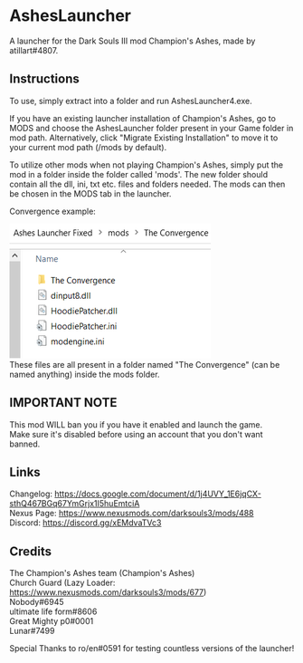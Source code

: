 # AshesLauncher
A launcher for the Dark Souls III mod Champion's Ashes, made by atillart#4807.  


## Instructions
To use, simply extract into a folder and run AshesLauncher4.exe.

If you have an existing launcher installation of Champion's Ashes, go to MODS and choose the AshesLauncher folder present in your Game folder in mod path.
Alternatively, click "Migrate Existing Installation" to move it to your current mod path (/mods by default).

To utilize other mods when not playing Champion's Ashes, simply put the mod in a folder inside the folder called 'mods'. 
The new folder should contain all the dll, ini, txt etc. files and folders needed. The mods can then be chosen in the MODS tab in the launcher.

Convergence example:  

![image](https://github.com/Atillart-One/AshesLauncher/blob/main/scrn.png)  
These files are all present in a folder named "The Convergence" (can be named anything) inside the mods folder.

## IMPORTANT NOTE
This mod WILL ban you if you have it enabled and launch the game.   
Make sure it's disabled before using an account that you don't want banned.

## Links
Changelog: 	  https://docs.google.com/document/d/1j4UVY_1E6jqCX-sthQ467BGq67YmGrjx1I5huEmtciA  
Nexus Page: 	https://www.nexusmods.com/darksouls3/mods/488  
Discord: 	    https://discord.gg/xEMdvaTVc3

## Credits
The Champion's Ashes team  (Champion's Ashes)   
Church Guard (Lazy Loader: https://www.nexusmods.com/darksouls3/mods/677)  
Nobody#6945  
ultimate life form#8606  
Great Mighty p0#0001  
Lunar#7499  

Special Thanks to ro/en#0591 for testing countless versions of the launcher!
